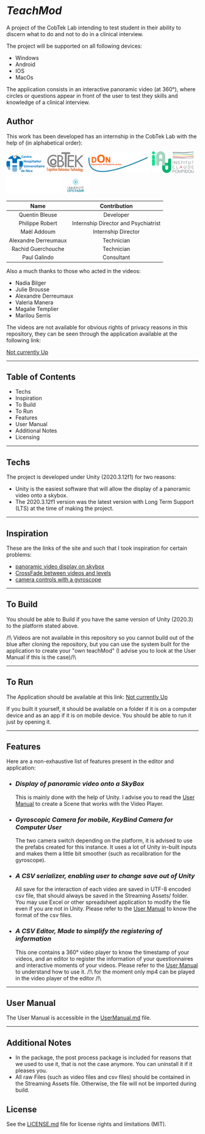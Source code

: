 # _TeachMod_

A project of the CobTek Lab intending to test student in their ability to discern what to do and not to do in a clinical interview.

The project will be supported on all following devices:

- Windows
- Android
- IOS
- MacOs

The application consists in an interactive panoramic video (at 360°), where circles or questions appear in front of the user to test they skills and knowledge of a clinical interview.

## Author

This work has been developed has an internship in the CobTek Lab with the help of (in alphabetical order):

<p float="middle">
	<img src="Assets/Logo/CHU_Logo.png" width="100" />
	<img src="Assets/Logo/CobTEk_Logo.png" width="100" /> 
	<img src="Assets/Logo/Don_Logo.png" width="170" />
	<img src="Assets/Logo/IA_Logo.png" width="50" />
	<img src="Assets/Logo/ICP_Logo.png" width="55" />
	<img src="Assets/Logo/ISART_Logo.png" width="140" />
	<img src="Assets/Logo/UCA_Logo.png" width="75" />
</p>

Name  | Contribution
:---: | :---:
Quentin Bleuse | Developer
Philippe Robert| Internship Director and Psychiatrist
Maël Addoum| Internship Director
Alexandre Derreumaux| Technician
Rachid Guerchouche| Technician
Paul Galindo| Consultant

Also a much thanks to those who acted in the videos:

- Nadia Bilger
- Julie Brousse
- Alexandre Derreumaux
- Valeria Manera
- Magalie Templier
- Marilou Serris

The videos are not available for obvious rights of privacy reasons in this repository, they can be seen through the application available at the following link:

[Not currently Up]()

___

## Table of Contents

- Techs
- Inspiration
- To Build
- To Run
- Features
- User Manual
- Additional Notes
- Licensing

___

## Techs

The project is developed under Unity (2020.3.12f1) for two reasons:
  
- Unity is the easiest software that will allow the display of a panoramic video onto a skybox.
- The 2020.3.12f1 version was the latest version with Long Term Support (LTS) at the time of making the project.

___

## Inspiration

These are the links of the site and such that I took inspiration for certain problems:

- [panoramic video display on skybox](https://learn.unity.com/tutorial/play-360-video-with-a-skybox-in-unity)
- [CrossFade between videos and levels](https://www.youtube.com/watch?v=CE9VOZivb3I&t)
- [camera controls with a gyroscope](https://gist.github.com/kormyen/a1e3c144a30fc26393f14f09989f03e1)

___

## To Build

You should be able to Build if you have the same version of Unity (2020.3) to the platform stated above.

/!\ Videos are not available in this repository so you cannot build out of the blue after cloning the repository, but you can use the system built for the application to create your "own teachMod" (I advise you to look at the User Manual if this is the case)/!\
___

## To Run

The Application should be available at this link: [Not currently Up]()

If you built it yourself, it should be available on a folder if it is on a computer device and as an app if it is on mobile device. You should be able to run it just by opening it.

___

## Features

Here are a non-exhaustive list of features present in the editor and application:

- ### _Display of panoramic video onto a SkyBox_
  
  This is mainly done with the help of Unity. I advise you to read the [User Manual]() to create a Scene that works with the Video Player.

- ### _Gyroscopic Camera for mobile, KeyBind Camera for Computer User_
  
  The two camera switch depending on the platform, it is advised to use the prefabs created for this instance. It uses a lot of Unity in-built inputs and makes them a little bit smoother (such as recalibration for the gyroscope).

- ### _A CSV serializer, enabling user to change save out of Unity_
  
  All save for the interaction of each video are saved in UTF-8 encoded csv file, that should always be saved in the Streaming Assets/ folder. You may use Excel or other spreadsheet application to modify the file even if you are not in Unity. Please refer to the [User Manual]() to know the format of the csv files.

- ### _A CSV Editor, Made to simplify the registering of information_
  
  This one contains a 360° video player to know the timestamp of your videos, and an editor to register the information of your questionnaires and interactive moments of your videos. Please refer to the [User Manual]() to understand how to use it.
  /!\ for the moment only mp4 can be played in the video player of the editor /!\
  
___

## User Manual

The User Manual is accessible in the [UserManual.md](UserManual.md) file.

___

## Additional Notes

- In the package, the post process package is included for reasons that we used to use it, that is not the case anymore. You can uninstall it if it pleases you.
- All raw Files (such as video files and csv files) should be contained in the Streaming Assets file. Otherwise, the file will not be imported during build.  

## License

See the [LICENSE.md](LICENSE.md) file for license rights and limitations (MIT).

